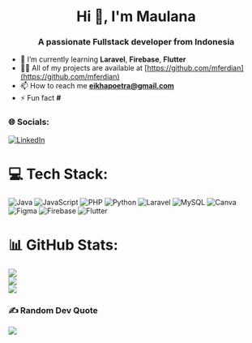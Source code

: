 <h1 align="center">Hi 👋, I'm Maulana</h1>
<h3 align="center">A passionate Fullstack developer from Indonesia</h3>

- 🌱 I’m currently learning **Laravel**, **Firebase**, **Flutter**
- 👨‍💻 All of my projects are available at [https://github.com/mferdian](https://github.com/mferdian)
- 📫 How to reach me **eikhapoetra@gmail.com**
- ⚡ Fun fact **#**

### 🌐 Socials:
[![LinkedIn](https://img.shields.io/badge/LinkedIn-%230077B5.svg?logo=linkedin&logoColor=white)]([https://linkedin.com/in/maulana-ferdiansyah-eka-putra](https://www.linkedin.com/in/maulana-ferdiansyah-eka-putra-08a4b0289?utm_source=share&utm_campaign=share_via&utm_content=profile&utm_medium=android_app)) 
# 💻 Tech Stack:
![Java](https://img.shields.io/badge/java-%23ED8B00.svg?style=for-the-badge&logo=openjdk&logoColor=white) ![JavaScript](https://img.shields.io/badge/javascript-%23323330.svg?style=for-the-badge&logo=javascript&logoColor=%23F7DF1E) ![PHP](https://img.shields.io/badge/php-%23777BB4.svg?style=for-the-badge&logo=php&logoColor=white) ![Python](https://img.shields.io/badge/python-3670A0?style=for-the-badge&logo=python&logoColor=ffdd54) ![Laravel](https://img.shields.io/badge/laravel-%23FF2D20.svg?style=for-the-badge&logo=laravel&logoColor=white) ![MySQL](https://img.shields.io/badge/mysql-%2300f.svg?style=for-the-badge&logo=mysql&logoColor=white) ![Canva](https://img.shields.io/badge/Canva-%2300C4CC.svg?style=for-the-badge&logo=Canva&logoColor=white) ![Figma](https://img.shields.io/badge/figma-%23F24E1E.svg?style=for-the-badge&logo=figma&logoColor=white) ![Firebase](https://img.shields.io/badge/firebase-%23039BE5.svg?style=for-the-badge&logo=firebase) ![Flutter](https://img.shields.io/badge/Flutter-%2302569B.svg?style=for-the-badge&logo=Flutter&logoColor=white)

# 📊 GitHub Stats:
![](https://github-readme-stats.vercel.app/api?username=mferdian&theme=dark&hide_border=false&include_all_commits=true&count_private=true)<br/>
![](https://github-readme-streak-stats.herokuapp.com/?user=mferdian&theme=dark&hide_border=false)<br/>
![](https://github-readme-stats.vercel.app/api/top-langs/?username=mferdian&theme=dark&hide_border=false&include_all_commits=true&count_private=true&layout=compact)


### ✍️ Random Dev Quote
![](https://quotes-github-readme.vercel.app/api?type=horizontal&theme=radical)

